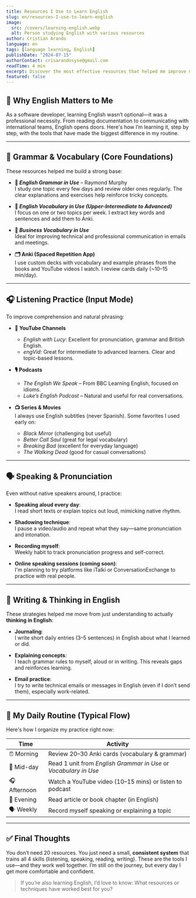 ```yaml
---
title: Resources I Use to Learn English
slug: en/resources-I-use-to-learn-english
image:
  src: /covers/learning-english.webp
  alt: Person studying English with various resources
author: Cristian Arando
language: en
tags: [language learning, English]
publishDate: "2024-07-15"
authorContact: crisarandosyse@gmail.com
readTime: 4 min
excerpt: Discover the most effective resources that helped me improve my English proficiency, from apps and websites to immersion techniques and practice methods.
featured: false
---
```

## 🚀 Why English Matters to Me

As a software developer, learning English wasn’t optional—it was a professional necessity. From reading documentation to communicating with international teams, English opens doors. Here's how I’m learning it, step by step, with the tools that have made the biggest difference in my routine.

---

## 📘 Grammar & Vocabulary (Core Foundations)

These resources helped me build a strong base:

- **📙 *English Grammar in Use*** – Raymond Murphy  
  I study one topic every few days and review older ones regularly. The clear explanations and exercises help reinforce tricky concepts.

- **📘 *English Vocabulary in Use (Upper-Intermediate to Advanced)***  
  I focus on one or two topics per week. I extract key words and sentences and add them to Anki.

- **📕 *Business Vocabulary in Use***  
  Ideal for improving technical and professional communication in emails and meetings.

- **🗂️ Anki (Spaced Repetition App)**  
  I use custom decks with vocabulary and example phrases from the books and YouTube videos I watch. I review cards daily (~10–15 min/day).

---

## 🎧 Listening Practice (Input Mode)

To improve comprehension and natural phrasing:

- **🎥 YouTube Channels**  
  - *English with Lucy*: Excellent for pronunciation, grammar and British English.  
  - *engVid*: Great for intermediate to advanced learners. Clear and topic-based lessons.

- **🎙️ Podcasts**  
  - *The English We Speak* – From BBC Learning English, focused on idioms.  
  - *Luke’s English Podcast* – Natural and useful for real conversations.

- **📺 Series & Movies**  
  I always use English subtitles (never Spanish). Some favorites I used early on:  
  - *Black Mirror* (challenging but useful)
  - *Better Call Saul* (great for legal vocabulary)
  - *Breaking Bad* (excellent for everyday language)
  - *The Walking Dead* (good for casual conversations)

---

## 🗣️ Speaking & Pronunciation

Even without native speakers around, I practice:

- **Speaking aloud every day**:  
  I read short texts or explain topics out loud, mimicking native rhythm.

- **Shadowing technique**:  
  I pause a video/audio and repeat what they say—same pronunciation and intonation.

- **Recording myself**:  
  Weekly habit to track pronunciation progress and self-correct.

- **Online speaking sessions (coming soon)**:  
  I'm planning to try platforms like iTalki or ConversationExchange to practice with real people.

---

## 📝 Writing & Thinking in English

These strategies helped me move from just understanding to actually **thinking in English**:

- **Journaling**:  
  I write short daily entries (3–5 sentences) in English about what I learned or did.

- **Explaining concepts**:  
  I teach grammar rules to myself, aloud or in writing. This reveals gaps and reinforces learning.

- **Email practice**:  
  I try to write technical emails or messages in English (even if I don’t send them), especially work-related.

---

## 🔄 My Daily Routine (Typical Flow)

Here's how I organize my practice right now:

| Time | Activity |
|------|---------|
| ⏰ Morning | Review 20–30 Anki cards (vocabulary & grammar) |
| 🧠 Mid-day | Read 1 unit from *English Grammar in Use* or *Vocabulary in Use* |
| 🎧 Afternoon | Watch a YouTube video (10–15 mins) or listen to podcast |
| 📖 Evening | Read article or book chapter (in English) |
| 🗣️ Weekly | Record myself speaking or explaining a topic |

---

## ✅ Final Thoughts

You don’t need 20 resources. You just need a small, **consistent system** that trains all 4 skills (listening, speaking, reading, writing). These are the tools I use—and they work well together. I’m still on the journey, but every day I get more comfortable and confident.

> If you’re also learning English, I’d love to know: What resources or techniques have worked best for you?
